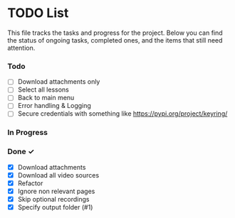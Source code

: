 # TODO List

This file tracks the tasks and progress for the project. Below you can find the status of ongoing tasks, completed ones, and the items that still need attention.

### Todo

- [ ] Download attachments only
- [ ] Select all lessons
- [ ] Back to main menu
- [ ] Error handling & Logging
- [ ] Secure credentials with something like https://pypi.org/project/keyring/

### In Progress


### Done ✓

- [x] Download attachments
- [x] Download all video sources
- [x] Refactor
- [x] Ignore non relevant pages
- [x] Skip optional recordings
- [x] Specify output folder (#1)
